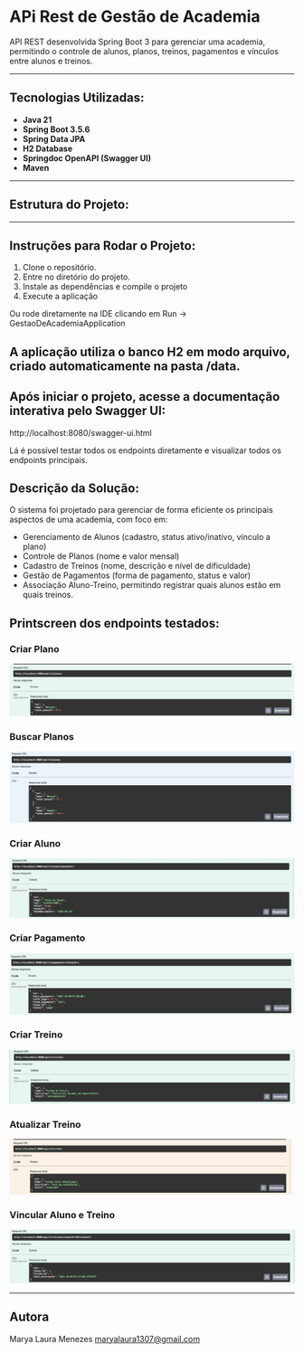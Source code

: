 # APi Rest de Gestão de Academia 


API REST desenvolvida Spring Boot 3 para gerenciar uma academia, permitindo o controle de alunos, planos, treinos, pagamentos e vínculos entre alunos e treinos.

---

## Tecnologias Utilizadas:

- **Java 21**
- **Spring Boot 3.5.6**
- **Spring Data JPA**
- **H2 Database**
- **Springdoc OpenAPI (Swagger UI)**
- **Maven**

---

## Estrutura do Projeto:

---

## Instruções para Rodar o Projeto:

1. Clone o repositório.
2. Entre no diretório do projeto.
3. Instale as dependências e compile o projeto
4. Execute a aplicação

Ou rode diretamente na IDE clicando em Run → GestaoDeAcademiaApplication

## A aplicação utiliza o banco H2 em modo arquivo, criado automaticamente na pasta /data.

## Após iniciar o projeto, acesse a documentação interativa pelo Swagger UI:

http://localhost:8080/swagger-ui.html

Lá é possível testar todos os endpoints diretamente e visualizar todos os endpoints principais. 

## Descrição da Solução:

O sistema foi projetado para gerenciar de forma eficiente os principais aspectos de uma academia, com foco em:

- Gerenciamento de Alunos (cadastro, status ativo/inativo, vínculo a plano)
- Controle de Planos (nome e valor mensal)
- Cadastro de Treinos (nome, descrição e nível de dificuldade)
- Gestão de Pagamentos (forma de pagamento, status e valor)
- Associação Aluno-Treino, permitindo registrar quais alunos estão em quais treinos.


## Printscreen dos endpoints testados: 

### Criar Plano
![POST Plano](./Printscreens-Swagger/PostPlano.jpg)

### Buscar Planos
![GET Planos](./Printscreens-Swagger/GetPlanos.jpg)

### Criar Aluno
![POST Aluno](./Printscreens-Swagger/PostAluno.jpg)

### Criar Pagamento
![POST Pagamentos](./Printscreens-Swagger/PostPagamentos.jpg)

### Criar Treino
![POST Treino](./Printscreens-Swagger/PostTreino.jpg)

### Atualizar Treino
![PUT Treino](./Printscreens-Swagger/PutTreino.jpg)

### Vincular Aluno e Treino
![Vincular Aluno e Treino](./Printscreens-Swagger/VincularAlunoETreino.jpg)


---

## Autora

Marya Laura Menezes
maryalaura1307@gmail.com
